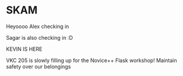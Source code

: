 SKAM
====
Heyoooo Alex checking in

Sagar is also checking in :D

KEVIN IS HERE

VKC 205 is slowly filling up for the Novice++ Flask workshop! Maintain safety over our belongings
